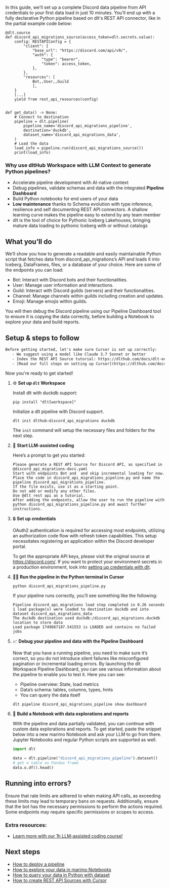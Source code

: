 In this guide, we'll set up a complete Discord data pipeline from API credentials to your first data load in just 10 minutes. You'll end up with a fully declarative Python pipeline based on dlt's REST API connector, like in the partial example code below:

```python-outcome
@dlt.source
def discord_api_migrations_source(access_token=dlt.secrets.value):
    config: RESTAPIConfig = {
        "client": {
            "base_url": "https://discord.com/api/v9/",
            "auth": {
                "type": "bearer",
                "token": access_token,
            },
        },
        "resources": [
            Bot,,User,,Guild
            ],
    }
    [...]
    yield from rest_api_resources(config)


def get_data() -> None:
    # Connect to destination
    pipeline = dlt.pipeline(
        pipeline_name='discord_api_migrations_pipeline',
        destination='duckdb',
        dataset_name='discord_api_migrations_data', 
    )
    # Load the data
    load_info = pipeline.run(discord_api_migrations_source())
    print(load_info) 
```

### Why use dltHub Workspace with LLM Context to generate Python pipelines?

- Accelerate pipeline development with AI-native context
- Debug pipelines, validate schemas and data with the integrated **Pipeline Dashboard**
- Build Python notebooks for end users of your data
- **Low maintenance** thanks to Schema evolution with type inference, resilience and self documenting REST API connectors. A shallow learning curve makes the pipeline easy to extend by any team member
- dlt is the tool of choice for Pythonic Iceberg Lakehouses, bringing mature data loading to pythonic Iceberg with or without catalogs

## What you’ll do

We’ll show you how to generate a readable and easily maintainable Python script that fetches data from discord_api_migrations’s API and loads it into Iceberg, DataFrames, files, or a database of your choice. Here are some of the endpoints you can load:

- Bot: Interact with Discord bots and their functionalities.
- User: Manage user information and interactions.
- Guild: Interact with Discord guilds (servers) and their functionalities.
- Channel: Manage channels within guilds including creation and updates.
- Emoji: Manage emojis within guilds.

You will then debug the Discord pipeline using our Pipeline Dashboard tool to ensure it is copying the data correctly, before building a Notebook to explore your data and build reports.

## Setup & steps to follow

```default
Before getting started, let's make sure Cursor is set up correctly:
   - We suggest using a model like Claude 3.7 Sonnet or better
   - Index the REST API Source tutorial: https://dlthub.com/docs/dlt-ecosystem/verified-sources/rest_api/ and add it to context as **@dlt rest api**
   - [Read our full steps on setting up Cursor](https://dlthub.com/docs/dlt-ecosystem/llm-tooling/cursor-restapi#23-configuring-cursor-with-documentation)
```

Now you're ready to get started!

1. ⚙️ **Set up `dlt` Workspace**
    
    Install dlt with duckdb support:
    ```shell
    pip install "dlt[workspace]"
    ```

    Initialize a dlt pipeline with Discord support.
    ```shell
    dlt init dlthub:discord_api_migrations duckdb
    ```

    The `init` command will setup the necessary files and folders for the next step.
    
2. 🤠 **Start LLM-assisted coding**
    
    Here’s a prompt to get you started:
    
    ```prompt
    Please generate a REST API Source for Discord API, as specified in @discord_api_migrations-docs.yaml 
    Start with endpoints Bot and  and skip incremental loading for now. 
    Place the code in discord_api_migrations_pipeline.py and name the pipeline discord_api_migrations_pipeline. 
    If the file exists, use it as a starting point. 
    Do not add or modify any other files. 
    Use @dlt rest api as a tutorial. 
    After adding the endpoints, allow the user to run the pipeline with python discord_api_migrations_pipeline.py and await further instructions.
    ```

    
3. 🔒 **Set up credentials** 
    
    OAuth2 authentication is required for accessing most endpoints, utilizing an authorization code flow with refresh token capabilities. This setup necessitates registering an application within the Discord developer portal.
    
    To get the appropriate API keys, please visit the original source at https://discord.com/.
    If you want to protect your environment secrets in a production environment, look into [setting up credentials with dlt](https://dlthub.com/docs/walkthroughs/add_credentials).
    
4. 🏃‍♀️ **Run the pipeline in the Python terminal in Cursor**
    
    ```shell
    python discord_api_migrations_pipeline.py
    ```
    
    If your pipeline runs correctly, you’ll see something like the following:
    
    ```shell
    Pipeline discord_api_migrations load step completed in 0.26 seconds
    1 load package(s) were loaded to destination duckdb and into dataset discord_api_migrations_data
    The duckdb destination used duckdb:/discord_api_migrations.duckdb location to store data
    Load package 1749667187.541553 is LOADED and contains no failed jobs
    ```
    
5. 📈 **Debug your pipeline and data with the Pipeline Dashboard**

    Now that you have a running pipeline, you need to make sure it’s correct, so you do not introduce silent failures like misconfigured pagination or incremental loading errors. By launching the dlt Workspace Pipeline Dashboard, you can see various information about the pipeline to enable you to test it. Here you can see:
    - Pipeline overview: State, load metrics
    - Data’s schema: tables, columns, types, hints
    - You can query the data itself
    
    ```shell
    dlt pipeline discord_api_migrations_pipeline show dashboard
    ```
    
6. 🐍 **Build a Notebook with data explorations and reports**

    With the pipeline and data partially validated, you can continue with custom data explorations and reports. To get started, paste the snippet below into a new marimo Notebook and ask your LLM to go from there. Jupyter Notebooks and regular Python scripts are supported as well.

    
    ```python
    import dlt

   data = dlt.pipeline("discord_api_migrations_pipeline").dataset()
   # get o table as Pandas frame
   data.o.df().head()
    ```

## Running into errors?

Ensure that rate limits are adhered to when making API calls, as exceeding these limits may lead to temporary bans on requests. Additionally, ensure that the bot has the necessary permissions to perform the actions required. Some endpoints may require specific permissions or scopes to access.

### Extra resources:

- [Learn more with our 1h LLM-assisted coding course!](https://www.youtube.com/watch?v=GGid70rnJuM)

## Next steps

- [How to deploy a pipeline](https://dlthub.com/docs/walkthroughs/deploy-a-pipeline)
- [How to explore your data in marimo Notebooks](https://dlthub.com/docs/general-usage/dataset-access/marimo)
- [How to query your data in Python with dataset](https://dlthub.com/docs/general-usage/dataset-access/dataset)
- [How to create REST API Sources with Cursor](https://dlthub.com/docs/dlt-ecosystem/llm-tooling/cursor-restapi)
